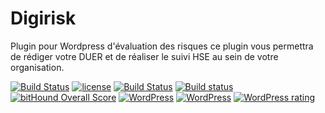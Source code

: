 # Digirisk
Plugin pour Wordpress d'évaluation des risques ce plugin vous permettra de rédiger votre DUER et de réaliser le suivi HSE au sein de votre organisation.

[![Build Status](https://img.shields.io/travis/Evarisk/Digirisk/master.svg?label=Linux)](https://travis-ci.org/Evarisk/Digirisk)
[![license](https://img.shields.io/:license-gplv2-blue.svg)](https://github.com/Evarisk/Digirisk/blob/master/LICENSE.md)
[![Build Status](https://img.shields.io/travis/Evarisk/Digirisk/master.svg?label=Linux)](https://travis-ci.org/Evarisk/Digirisk)
[![Build status](https://ci.appveyor.com/api/projects/status/6r0poqodskk8tdv2?svg=true)](https://ci.appveyor.com/project/jimmyeoxia/task-manager)
[![bitHound Overall Score](https://www.bithound.io/github/Evarisk/Digirisk/badges/score.svg)](https://www.bithound.io/github/Evarisk/Digirisk)
[![WordPress](https://img.shields.io/wordpress/plugin/v/digirisk.svg?maxAge=2592000)](https://wordpress.org/plugins/digirisk/)
[![WordPress](https://img.shields.io/wordpress/v/digirisk.svg?maxAge=2592000)](https://wordpress.org/plugins/digirisk/)
[![WordPress rating](https://img.shields.io/wordpress/plugin/r/digirisk.svg?maxAge=2592000)](https://wordpress.org/plugins/digirisk/)
